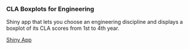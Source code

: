 
### CLA Boxplots for Engineering

Shiny app that lets you choose an engineering discipline and displays a boxplot of its CLA scores from 1st to 4th year.

[Shiny App](https://baileyp.shinyapps.io/CLA_engineering)